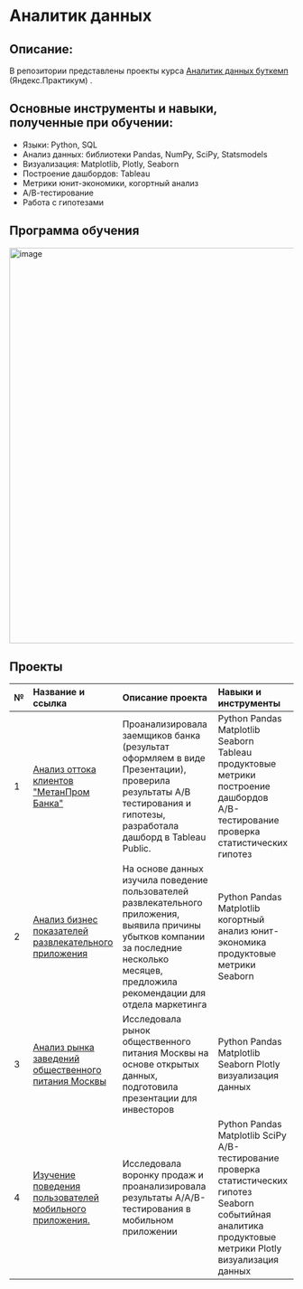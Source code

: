 # Аналитик данных
## Описание:
В репозитории представлены проекты курса [Аналитик данных буткемп](https://practicum.yandex.ru/data-analyst/) (Яндекс.Практикум) .

## Основные инструменты и навыки, полученные при обучении:
* Языки: Python, SQL
* Анализ данных: библиотеки Pandas, NumPy, SciPy, Statsmodels
* Визуализация: Matplotlib, Plotly, Seaborn
* Построение дашбордов: Tableau
* Метрики юнит-экономики, когортный анализ
* А/В-тестирование
* Работа с гипотезами
## Программа обучения
<img width="700" alt="image" src="https://github.com/MariaYukhnik/portfolio/assets/131378890/47125e27-2e21-4496-be60-fbb4e6d451c0">

## Проекты
| № | Название и ссылка | Описание проекта  |Навыки и инструменты |
| :-------------------- | :--------------------- |:---------------------------|:-------------------- |
| 1 | [Анализ оттока клиентов "МетанПром Банка"](https://github.com/MariaYukhnik/portfolio/blob/main/Анализ_оттока_клиентов_МетанПром_Банка/Анализ_оттока_клиентов_МетанПром_Банка.ipynb) | Проанализировала заемщиков банка (результат оформляем в виде Презентации), проверила результаты А/B тестирования и  гипотезы, разработала дашборд в Tableau Public.| Python Pandas Matplotlib Seaborn Tableau продуктовые метрики построение дашбордов A/B-тестирование проверка статистических гипотез |
| 2 | [Анализ бизнес показателей развлекательного приложения](https://github.com/MariaYukhnik/portfolio/blob/main/Анализ_бизнес_показателей_развлекательного_приложения/Анализ_бизнес_показателей_развлекательного_приложения.ipynb) | На основе данных изучила поведение пользователей развлекательного приложения, выявила причины убытков компании за последние несколько месяцев, предложила рекомендации для отдела маркетинга |Python Pandas Matplotlib когортный анализ юнит-экономика продуктовые метрики Seaborn |
| 3 | [Анализ рынка заведений общественного питания Москвы](https://github.com/MariaYukhnik/portfolio/blob/main/Анализ_оттока_клиентов_МетанПром_Банка/Анализ_оттока_клиентов_МетанПром_Банка.ipynb)  | Исследовала рынок общественного питания Москвы на основе открытых данных, подготовила презентации для инвесторов |Python Pandas Matplotlib Seaborn Plotly визуализация данных|
| 4 | [Изучение поведения пользователей мобильного приложения.](https://github.com/MariaYukhnik/portfolio/blob/main/Изучение_поведения_пользователей_мобильного_приложения/Изучение_поведения_пользователей_мобильного_приложения..ipynb)  | Исследовала воронку продаж и проанализировала результаты A/A/B-тестирования в мобильном приложении |Python Pandas Matplotlib SciPy A/B-тестирование проверка статистических гипотез Seaborn событийная аналитика продуктовые метрики Plotly визуализация данных|
